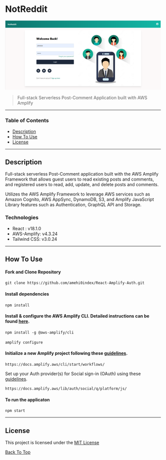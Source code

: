 # NotReddit

![Project Image](socially.png)

> Full-stack Serverless Post-Comment Application built with AWS Amplify

---

### Table of Contents

- [Description](#description)
- [How To Use](#how-to-use)
- [License](#license)

---

## Description

Full-stack serverless Post-Comment application built with the AWS Amplify Framework that allows guest users to read existing posts and comments, and registered users to read, add, update, and delete posts and comments.

Utilizes the AWS Amplify Framework to leverage AWS services such as Amazon Cognito, AWS AppSync, DynamoDB, S3, and Amplify JavaScript Library features such as Authentication, GraphQL API and Storage.

### Technologies

- React : v18.1.0
- AWS-Amplify: v4.3.24
- Tailwind CSS: v3.0.24

---

## How To Use

#### Fork and Clone Repository

```
git clone https://github.com/amehi0index/React-Amplify-Auth.git
```

#### Install dependencies

```
npm install
```

#### Install & configure the AWS Amplify CLI. Detailed instructions can be found [here](https://docs.amplify.aws/cli/start/install).

```
npm install -g @aws-amplify/cli

amplify configure
```

#### Initialize a new Amplify project following these [guidelines](https://docs.amplify.aws/cli/start/workflows/).

```
https://docs.amplify.aws/cli/start/workflows/
```

Set up your Auth provider(s) for Social sign-in (OAuth) using these [guidelines](https://docs.amplify.aws/lib/auth/social/q/platform/js/).

```
https://docs.amplify.aws/lib/auth/social/q/platform/js/
```

#### To run the applicaton

```
npm start
```

---

## License

This project is licensed under the [MIT License](#LICENSE.txt)

[Back To Top](#react-amplify-auth)
